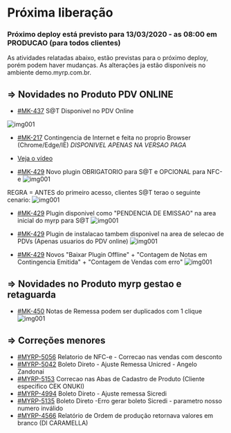 # Próxima liberação

### Próximo deploy está previsto para 13/03/2020 - as 08:00 em PRODUCAO (para todos clientes)
As atividades relatadas abaixo, estão previstas para o próximo deploy, porém podem haver mudanças. 
As alterações ja estão disponíveis no ambiente demo.myrp.com.br.

## => Novidades no Produto PDV ONLINE ## 

* [#MK-437](https://devmyrp.atlassian.net/browse/MK-437) S@T Disponivel no PDV Online 

![img001](https://i.imgur.com/Lm1MPvt.jpg)


* [#MK-217](https://devmyrp.atlassian.net/browse/MK-217) Contingencia de Internet e feita no proprio Browser (Chrome/Edge/IE) *DISPONIVEL APENAS NA VERSAO PAGA*
* [Veja o vídeo](https://recordit.co/BPdYEAEYNB)


* [#MK-429](https://devmyrp.atlassian.net/browse/MK-429) Novo plugin OBRIGATORIO para S@T e OPCIONAL para NFC-e 
![img001](https://i.imgur.com/8xa9W6d.jpg)


REGRA = ANTES do primeiro acesso, clientes S@T terao o seguinte cenario:
![img001](https://s3.us-west-2.amazonaws.com/secure.notion-static.com/3702e989-6571-40d5-bbbb-a1d0232291c0/bloqueiototal.gif?X-Amz-Algorithm=AWS4-HMAC-SHA256&X-Amz-Credential=AKIAT73L2G45O3KS52Y5%2F20200703%2Fus-west-2%2Fs3%2Faws4_request&X-Amz-Date=20200703T122957Z&X-Amz-Expires=86400&X-Amz-Signature=b8e40e6cebaa96f42a316a1517bf11c01929d92984bc7ec056738b3258bfb951&X-Amz-SignedHeaders=host)


* [#MK-429](https://devmyrp.atlassian.net/browse/MK-429) Plugin disponivel como "PENDENCIA DE EMISSAO" na area inicial do myrp para S@T 
![img001](https://i.imgur.com/8xa9W6d.jpg)


* [#MK-429](https://devmyrp.atlassian.net/browse/MK-429) Plugin de instalacao tambem disponivel na area de selecao de PDVs (Apenas usuarios do PDV online)
![img001](https://i.imgur.com/a3pQb2x.jpg)



* [#MK-429](https://devmyrp.atlassian.net/browse/MK-429) Novos "Baixar Plugin Offline" + "Contagem de Notas em Contingencia Emitida" + "Contagem de Vendas com erro" 
![img001](https://i.imgur.com/Gvvcbjh.jpg)


## => Novidades no Produto myrp gestao e retaguarda ##
* [#MK-450](https://devmyrp.atlassian.net/browse/MK-450) Notas de Remessa podem ser duplicados com 1 clique
![img001](https://i.imgur.com/CZgQCYd.jpg)

## => Correções menores ## 
* [#MYRP-5056](https://devmyrp.atlassian.net/browse/MYRP-5056) Relatorio de NFC-e - Correcao nas vendas com desconto 
* [#MYRP-5042](https://devmyrp.atlassian.net/browse/MYRP-5042) Boleto Direto - Ajuste Remessa Unicred - Angelo Zandonai
* [#MYRP-5153](https://devmyrp.atlassian.net/browse/MYRP-5153) Correcao nas Abas de Cadastro de Produto (Cliente especifico CEK ONUKI)
* [#MYRP-4994](https://devmyrp.atlassian.net/browse/MYRP-4994) Boleto Direto - Ajuste remessa Sicredi
* [#MYRP-5135](https://devmyrp.atlassian.net/browse/MYRP-5135) Boleto Direto -Erro gerar boleto Sicredi - parametro nosso numero inválido
* [#MYRP-4566](https://devmyrp.atlassian.net/browse/MYRP-4566) Relatório de Ordem de produção retornava valores em branco (DI CARAMELLA)


